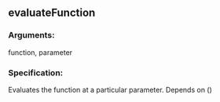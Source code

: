 ## evaluateFunction
### Arguments: 
function, parameter
### Specification: 
Evaluates the function at a particular parameter. Depends on ()
